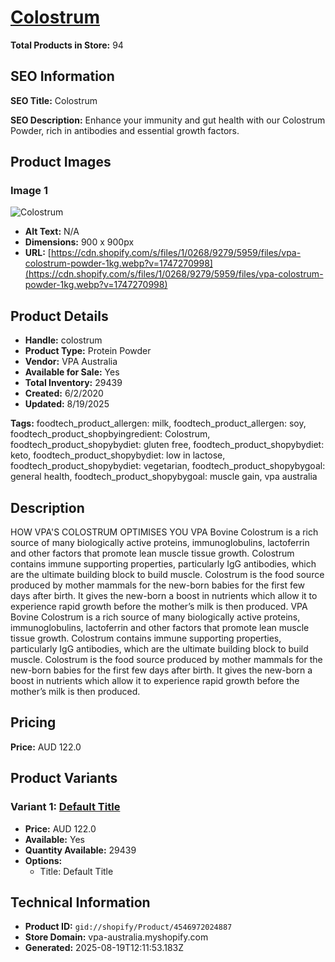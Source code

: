 # [Colostrum](https://vpa-australia.myshopify.com/products/colostrum)

**Total Products in Store:** 94

## SEO Information

**SEO Title:** Colostrum

**SEO Description:** Enhance your immunity and gut health with our Colostrum Powder, rich in antibodies and essential growth factors.

## Product Images

### Image 1
![Colostrum](https://cdn.shopify.com/s/files/1/0268/9279/5959/files/vpa-colostrum-powder-1kg.webp?v=1747270998)

- **Alt Text:** N/A
- **Dimensions:** 900 x 900px
- **URL:** [https://cdn.shopify.com/s/files/1/0268/9279/5959/files/vpa-colostrum-powder-1kg.webp?v=1747270998](https://cdn.shopify.com/s/files/1/0268/9279/5959/files/vpa-colostrum-powder-1kg.webp?v=1747270998)

## Product Details

- **Handle:** colostrum
- **Product Type:** Protein Powder
- **Vendor:** VPA Australia
- **Available for Sale:** Yes
- **Total Inventory:** 29439
- **Created:** 6/2/2020
- **Updated:** 8/19/2025

**Tags:** foodtech_product_allergen: milk, foodtech_product_allergen: soy, foodtech_product_shopbyingredient: Colostrum, foodtech_product_shopybydiet: gluten free, foodtech_product_shopybydiet: keto, foodtech_product_shopybydiet: low in lactose, foodtech_product_shopybydiet: vegetarian, foodtech_product_shopybygoal: general health, foodtech_product_shopybygoal: muscle gain, vpa australia

## Description

HOW VPA'S COLOSTRUM OPTIMISES YOU VPA Bovine Colostrum is a rich source of many biologically active proteins, immunoglobulins, lactoferrin and other factors that promote lean muscle tissue growth. Colostrum contains immune supporting properties, particularly IgG antibodies, which are the ultimate building block to build muscle. Colostrum is the food source produced by mother mammals for the new-born babies for the first few days after birth. It gives the new-born a boost in nutrients which allow it to experience rapid growth before the mother’s milk is then produced. VPA Bovine Colostrum is a rich source of many biologically active proteins, immunoglobulins, lactoferrin and other factors that promote lean muscle tissue growth. Colostrum contains immune supporting properties, particularly IgG antibodies, which are the ultimate building block to build muscle. Colostrum is the food source produced by mother mammals for the new-born babies for the first few days after birth. It gives the new-born a boost in nutrients which allow it to experience rapid growth before the mother’s milk is then produced.

## Pricing

**Price:** AUD 122.0

## Product Variants

### Variant 1: [Default Title](https://vpa-australia.myshopify.com/products/colostrum)

- **Price:** AUD 122.0
- **Available:** Yes
- **Quantity Available:** 29439
- **Options:**
  - Title: Default Title

## Technical Information

- **Product ID:** `gid://shopify/Product/4546972024887`
- **Store Domain:** vpa-australia.myshopify.com
- **Generated:** 2025-08-19T12:11:53.183Z

